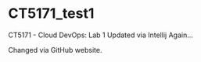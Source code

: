 # CT5171_test1
CT5171 - Cloud DevOps: Lab 1
Updated via Intellij
Again...

Changed via GitHub website. 
